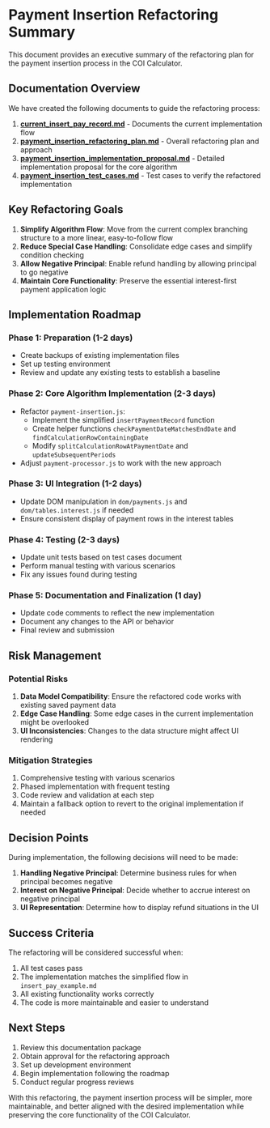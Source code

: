 # Payment Insertion Refactoring Summary

This document provides an executive summary of the refactoring plan for the payment insertion process in the COI Calculator.

## Documentation Overview

We have created the following documents to guide the refactoring process:

1. **[current_insert_pay_record.md](./current_insert_pay_record.md)** - Documents the current implementation flow
2. **[payment_insertion_refactoring_plan.md](./payment_insertion_refactoring_plan.md)** - Overall refactoring plan and approach
3. **[payment_insertion_implementation_proposal.md](./payment_insertion_implementation_proposal.md)** - Detailed implementation proposal for the core algorithm
4. **[payment_insertion_test_cases.md](./payment_insertion_test_cases.md)** - Test cases to verify the refactored implementation

## Key Refactoring Goals

1. **Simplify Algorithm Flow**: Move from the current complex branching structure to a more linear, easy-to-follow flow
2. **Reduce Special Case Handling**: Consolidate edge cases and simplify condition checking
3. **Allow Negative Principal**: Enable refund handling by allowing principal to go negative
4. **Maintain Core Functionality**: Preserve the essential interest-first payment application logic

## Implementation Roadmap

### Phase 1: Preparation (1-2 days)
- Create backups of existing implementation files
- Set up testing environment
- Review and update any existing tests to establish a baseline

### Phase 2: Core Algorithm Implementation (2-3 days)
- Refactor `payment-insertion.js`:
  - Implement the simplified `insertPaymentRecord` function
  - Create helper functions `checkPaymentDateMatchesEndDate` and `findCalculationRowContainingDate`
  - Modify `splitCalculationRowAtPaymentDate` and `updateSubsequentPeriods`
- Adjust `payment-processor.js` to work with the new approach

### Phase 3: UI Integration (1-2 days)
- Update DOM manipulation in `dom/payments.js` and `dom/tables.interest.js` if needed
- Ensure consistent display of payment rows in the interest tables

### Phase 4: Testing (2-3 days)
- Update unit tests based on test cases document
- Perform manual testing with various scenarios
- Fix any issues found during testing

### Phase 5: Documentation and Finalization (1 day)
- Update code comments to reflect the new implementation
- Document any changes to the API or behavior
- Final review and submission

## Risk Management

### Potential Risks
1. **Data Model Compatibility**: Ensure the refactored code works with existing saved payment data
2. **Edge Case Handling**: Some edge cases in the current implementation might be overlooked
3. **UI Inconsistencies**: Changes to the data structure might affect UI rendering

### Mitigation Strategies
1. Comprehensive testing with various scenarios
2. Phased implementation with frequent testing
3. Code review and validation at each step
4. Maintain a fallback option to revert to the original implementation if needed

## Decision Points

During implementation, the following decisions will need to be made:

1. **Handling Negative Principal**: Determine business rules for when principal becomes negative
2. **Interest on Negative Principal**: Decide whether to accrue interest on negative principal
3. **UI Representation**: Determine how to display refund situations in the UI

## Success Criteria

The refactoring will be considered successful when:

1. All test cases pass
2. The implementation matches the simplified flow in `insert_pay_example.md`
3. All existing functionality works correctly
4. The code is more maintainable and easier to understand

## Next Steps

1. Review this documentation package
2. Obtain approval for the refactoring approach
3. Set up development environment
4. Begin implementation following the roadmap
5. Conduct regular progress reviews

With this refactoring, the payment insertion process will be simpler, more maintainable, and better aligned with the desired implementation while preserving the core functionality of the COI Calculator.
